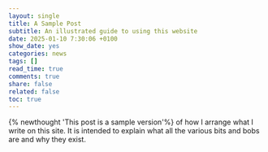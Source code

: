 ```yaml
---
layout: single
title: A Sample Post
subtitle: An illustrated guide to using this website
date: 2025-01-10 7:30:06 +0100
show_date: yes
categories: news
tags: []
read_time: true
comments: true
share: false
related: false
toc: true
---
```

{% newthought 'This post is a sample version'%} of how I arrange what I write on this site. It is intended to explain what all the various bits and bobs are and why they exist.